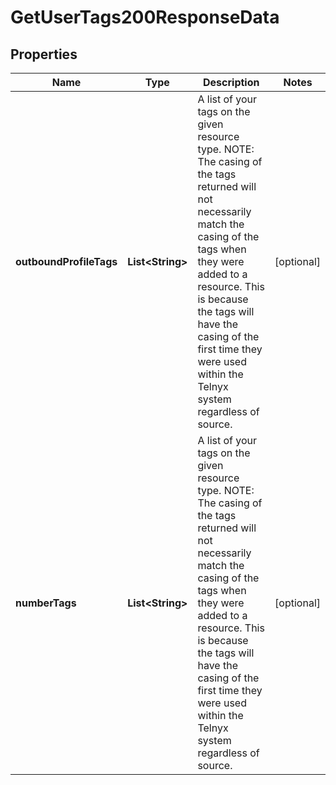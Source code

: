 

# GetUserTags200ResponseData


## Properties

| Name | Type | Description | Notes |
|------------ | ------------- | ------------- | -------------|
|**outboundProfileTags** | **List&lt;String&gt;** | A list of your tags on the given resource type. NOTE: The casing of the tags returned will not necessarily match the casing of the tags when they were added to a resource. This is because the tags will have the casing of the first time they were used within the Telnyx system regardless of source. |  [optional] |
|**numberTags** | **List&lt;String&gt;** | A list of your tags on the given resource type. NOTE: The casing of the tags returned will not necessarily match the casing of the tags when they were added to a resource. This is because the tags will have the casing of the first time they were used within the Telnyx system regardless of source. |  [optional] |



